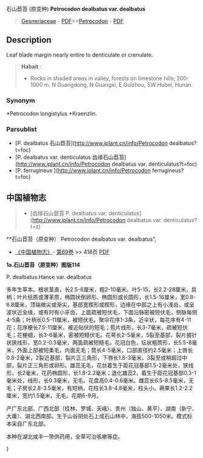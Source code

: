 石山苣苔 (原变种) **Petrocodon dealbatus var. dealbatus**

> [Gesneriaceae](http://www.iplant.cn/info/Gesneriaceae?t=foc) - [PDF](http://www.iplant.cn/foc/pdf/Gesneriaceae.pdf)>>[Petrocodon](http://www.iplant.cn/info/Petrocodon?t=foc) - [PDF](http://www.iplant.cn/foc/pdf/Petrocodon.pdf)

## Description

Leaf blade margin nearly entire to denticulate or crenulate.

> **Habait** : 
>* Rocks in shaded areas in valley, forests on limestone hills; 200-1000 m. N Guangdong, N Guangxi, E Guizhou, SW Hubei, Hunan.

### Synonym
*Petrocodon longistylus *Kraenzlin.

### Parsublist

* [P.  dealbatus  石山苣苔](http://www.iplant.cn/info/Petrocodon dealbatus?t=foc)
* [P.  dealbatus var. denticulatus  齿缘石山苣苔](http://www.iplant.cn/info/Petrocodon dealbatus var. denticulatus?t=foc)
* [P.  ferrugineus  ](http://www.iplant.cn/info/Petrocodon ferrugineus?t=foc)

## 中国植物志

> * [齿缘石山苣苔  P.  dealbatus var. denticulatus](http://www.iplant.cn/info/Petrocodon dealbatus var. denticulatus?t=z)

**石山苣苔（原变种） Petrocodon dealbatus var. dealbatus",

* [《中国植物志》](http://www.iplant.cn/frps)- [第69卷](http://www.iplant.cn/frps/vol/69) >> 418页 [PDF](http://www.iplant.cn/frps/pdf/69/418.pdf)

**1a.石山苣苔（原变种）图版114**

P. dealbatus Hance var. dealbatus

多年生草本。根状茎直，长2.5-6厘米，粗2-10毫米。叶5-15，长2.2-28厘米，具柄；叶片纸质或薄革质，椭圆状倒卵形、椭圆形或长圆形，长1.5-16厘米，宽0.8-6.8厘米，顶端微尖或渐尖，基部宽楔形或楔形，边缘在中部之上有小浅齿，或呈波状近全缘，或有时有小牙齿，上面疏被短伏毛，下面沿脉密被短伏毛，侧脉每侧4-5条；叶柄长0.5-11厘米，被短伏毛。聚伞花序1-3条，近伞状，每花序有4-11花；花序梗长7.5-11厘米，被近贴伏的短毛；苞片线形，长3-7毫米，疏被短伏毛；花梗细，长3-6毫米，密被短糙伏毛。花萼长2-5毫米，5裂至基部，裂片披针状狭线形，宽0.2-0.3毫米，两面疏被短糙毛。花冠白色，坛状粗筒形，长5.5-8毫米，外面上部被短柔毛，内面无毛；筒长4-5毫米，口部直径约2.5毫米；上唇长0.8-2毫米，2裂近基部，裂片正三角形，下唇长1.8-3毫米，3裂至或稍超过中部，裂片正三角形或卵形。雄蕊无毛，花丝着生于距花冠基部1.5-2毫米处，狭线形，长2毫米，花药椭圆形，长1.8-2.2毫米；退化雄蕊2，着生于距花冠基部0.3-1毫米处，线形，长0.3毫米，无毛。花盘高0.4-0.6毫米。雌蕊长6.5-8.5毫米，无毛；子房长2.8-3.5毫米，有短柄，花柱长3.8-4.8毫米，柱头小。蒴果长1.2-2.2厘米，宽约1.5毫米，无毛。花期6-9月。

产广东北部、广西北部（桂林、罗城、天峨）、贵州（独山、黄平）、湖南（新宁、大庸）、湖北西南部。生于山谷阴处石上或石山林中，海拔500-1050米。模式标本采自广东北部。

本种在湖北咸丰一带供药用，全草可治咳嗽等症。

}